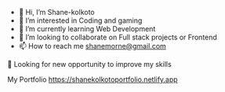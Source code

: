 - 👋 Hi, I’m Shane-kolkoto
- 👀 I’m interested in Coding and gaming
- 🌱 I’m currently learning Web Development
- 💞️ I’m looking to collaborate on Full stack projects or Frontend
- 📫 How to reach me shanemorne@gmail.com

👀 Looking for new opportunity to improve my skills

My Portfolio
https://shanekolkotoportfolio.netlify.app


